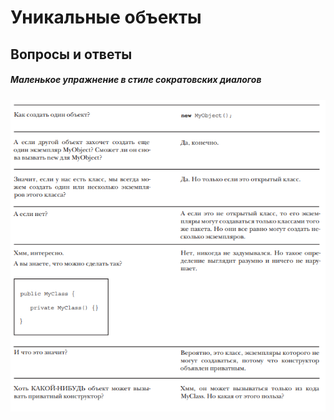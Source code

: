 # Уникальные объекты #

## Вопросы и ответы

##### Маленькое упражнение в стиле сократовских диалогов

![kartinka1](https://github.com/Alexandr-wq/Singleton/blob/master/%D0%A1%D0%BD%D0%B8%D0%BC%D0%BE%D0%BA.PNG?raw=true)
